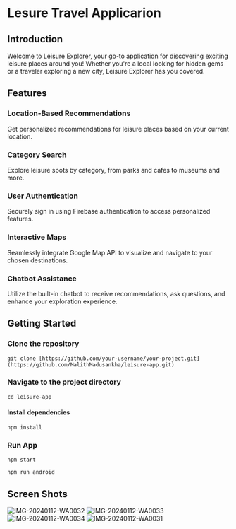 # Lesure Travel Applicarion

## Introduction
Welcome to Leisure Explorer, your go-to application for discovering exciting leisure places around you! Whether you're a local looking for hidden gems or a traveler exploring a new city, Leisure Explorer has you covered.

## Features

### Location-Based Recommendations
Get personalized recommendations for leisure places based on your current location.

### Category Search
Explore leisure spots by category, from parks and cafes to museums and more.

### User Authentication
Securely sign in using Firebase authentication to access personalized features.

### Interactive Maps
Seamlessly integrate Google Map API to visualize and navigate to your chosen destinations.

### Chatbot Assistance
Utilize the built-in chatbot to receive recommendations, ask questions, and enhance your exploration experience.

## Getting Started

### Clone the repository
`git clone [https://github.com/your-username/your-project.git](https://github.com/MalithMadusankha/leisure-app.git)`

### Navigate to the project directory
`cd leisure-app`

#### Install dependencies
`npm install`

### Run App
`npm start`

`npm run android`

## Screen Shots

![IMG-20240112-WA0032](https://github.com/MalithMadusankha/leisure-app/assets/78203677/1ed4cf1d-7209-4fc2-a7c6-68ffac1d15fd)
![IMG-20240112-WA0033](https://github.com/MalithMadusankha/leisure-app/assets/78203677/5ba7fee2-81fb-4b18-8c84-81f586f61686)
![IMG-20240112-WA0034](https://github.com/MalithMadusankha/leisure-app/assets/78203677/27688c7d-50f5-469a-8c44-4cde117de00a)
![IMG-20240112-WA0031](https://github.com/MalithMadusankha/leisure-app/assets/78203677/34e0c4ba-7e59-4e8e-8d61-ed40fce16188)
